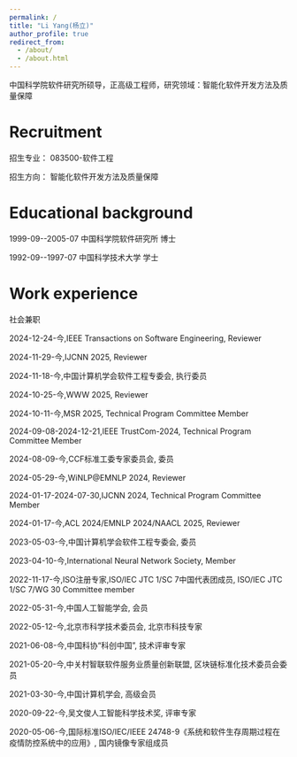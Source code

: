 ```yaml
---
permalink: /
title: "Li Yang(杨立)"
author_profile: true
redirect_from: 
  - /about/
  - /about.html
---
```


中国科学院软件研究所硕导，正高级工程师，研究领域：智能化软件开发方法及质量保障

Recruitment
======
招生专业： 083500-软件工程

招生方向： 智能化软件开发方法及质量保障

Educational background
======
1999-09--2005-07   中国科学院软件研究所   博士

1992-09--1997-07   中国科学技术大学   学士

Work experience
======
社会兼职

2024-12-24-今,IEEE Transactions on Software Engineering, Reviewer

2024-11-29-今,IJCNN 2025, Reviewer

2024-11-18-今,中国计算机学会软件工程专委会, 执行委员

2024-10-25-今,WWW 2025, Reviewer

2024-10-11-今,MSR 2025, Technical Program Committee Member

2024-09-08-2024-12-21,IEEE TrustCom-2024, Technical Program Committee Member

2024-08-09-今,CCF标准工委专家委员会, 委员

2024-05-29-今,WiNLP@EMNLP 2024, Reviewer

2024-01-17-2024-07-30,IJCNN 2024, Technical Program Committee Member

2024-01-17-今,ACL 2024/EMNLP 2024/NAACL 2025, Reviewer

2023-05-03-今,中国计算机学会软件工程专委会, 委员

2023-04-10-今,International Neural Network Society, Member

2022-11-17-今,ISO注册专家,ISO/IEC JTC 1/SC 7中国代表团成员, ISO/IEC JTC 1/SC 7/WG 30 Committee member

2022-05-31-今,中国人工智能学会, 会员

2022-05-12-今,北京市科学技术委员会, 北京市科技专家

2021-06-08-今,中国科协“科创中国”, 技术评审专家

2021-05-20-今,中关村智联软件服务业质量创新联盟, 区块链标准化技术委员会委员

2021-03-30-今,中国计算机学会, 高级会员

2020-09-22-今,吴文俊人工智能科学技术奖, 评审专家

2020-05-06-今,国际标准ISO/IEC/IEEE 24748-9《系统和软件生存周期过程在疫情防控系统中的应用》, 国内镜像专家组成员
